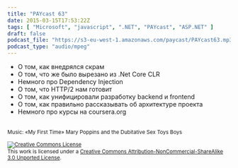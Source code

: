 ```yaml
---
title: "PAYcast 63"
date: 2015-03-15T17:53:22Z
tags: [ "Microsoft", "javascript", ".NET", "PAYcast", "ASP.NET" ]
draft: false
podcast_file: "https://s3-eu-west-1.amazonaws.com/paycast/PAYcast63.mp3"
podcast_type: "audio/mpeg"
---
```

<ul>
<li>О том, как внедрялся скрам</li>
<li>О том, что же было вырезано из .Net Core CLR</li>
<li>Немного про Dependency Injection</li>
<li>О том, что HTTP/2 нам готовит</li>
<li>О том, как унифицировали разработку backend и frontend</li>
<li>О том, как правильно рассказывать об архитектуре проекта</li>
<li>Немного про курсы на coursera.org</li>
</ul>
<p><span id="more-808"></span><br />
<small>Music: &#171;My First Time&#187; Mary Poppins and the Dubitative Sex Toys Boys</small></p>
<p><small><a href="http://creativecommons.org/licenses/by-nc-sa/3.0/" rel="license"><img style="border-width: 0;" alt="Creative Commons License" src="http://i.creativecommons.org/l/by-nc-sa/3.0/80x15.png" /></a><br />
This work is licensed under a <a href="http://creativecommons.org/licenses/by-nc-sa/3.0/" rel="license">Creative Commons Attribution-NonCommercial-ShareAlike 3.0 Unported License</a>.</small></p>

     